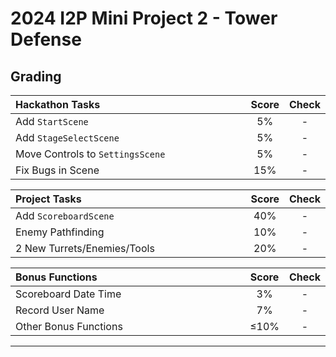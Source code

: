 # 2024 I2P Mini Project 2 - Tower Defense

## Grading

| **Hackathon Tasks**              | **Score** | **Check** |
| :------------------------------- | :-------: | :-------: |
| Add `StartScene`                 |    5%     |     -     |
| Add `StageSelectScene`           |    5%     |     -     |
| Move Controls to `SettingsScene` |    5%     |     -     |
| Fix Bugs in Scene                |    15%    |     -     |

| **Project Tasks**           | **Score** | **Check** |
| :-------------------------- | :-------: | :-------: |
| Add `ScoreboardScene`       |    40%    |     -     |
| Enemy Pathfinding           |    10%    |     -     |
| 2 New Turrets/Enemies/Tools |    20%    |     -     |

<!-- Please describe the new turret/enemy/tool you have implemented in the above table. -->

| **Bonus Functions**   | **Score** | **Check** |
| :-------------------- | :-------: | :-------: |
| Scoreboard Date Time  |    3%     |     -     |
| Record User Name      |    7%     |     -     |
| Other Bonus Functions |   ≤10%    |     -     |

<!-- Please describe the bonus optimizations or features you have implemented in the above table. -->

---

<style>
table th{
    width: 100%;
}
</style>

